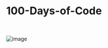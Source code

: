 # 100-Days-of-Code
</br>


![image](https://user-images.githubusercontent.com/63442418/102686147-aa0d3d80-420b-11eb-9f66-83320515e87f.png)
